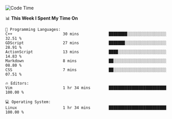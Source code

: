 <!-- [![Top Langs](https://github-readme-stats.vercel.app/api/top-langs/?username=gagahsyuja&theme=dracula&hide_border=true&border_radius=7)](https://github.com/anuraghazra/github-readme-stats) -->

<!--START_SECTION:waka-->
![Code Time](http://img.shields.io/badge/Code%20Time-184%20hrs%2046%20mins-blue)

📊 **This Week I Spent My Time On** 

```text
💬 Programming Languages: 
C++                      30 mins             ████████░░░░░░░░░░░░░░░░░   32.51 % 
GDScript                 27 mins             ███████░░░░░░░░░░░░░░░░░░   28.91 % 
ActionScript             13 mins             ████░░░░░░░░░░░░░░░░░░░░░   14.83 % 
Markdown                 8 mins              ██░░░░░░░░░░░░░░░░░░░░░░░   08.80 % 
CSS                      7 mins              ██░░░░░░░░░░░░░░░░░░░░░░░   07.51 % 

🔥 Editors: 
Vim                      1 hr 34 mins        █████████████████████████   100.00 % 

💻 Operating System: 
Linux                    1 hr 34 mins        █████████████████████████   100.00 % 
```


<!--END_SECTION:waka-->
